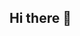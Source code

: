 ## Hi there 👋

<!--
**arcanewildcrd/arcanewildcrd** is a ✨ _special_ ✨ repository because its `README.md` (this file) appears on your GitHub profile.

Here are some ideas to get you started:

- 🔭 I’m currently a student at UCU...
- 🌱 I’m currently learning Information Technology aiming to specialize in Cyber Security...
- 👯 I’m looking to collaborate on web development and advanced programming
- 🤔 I’m looking for help with anything anyone can teach me that'll help me in my future prospects mostly in python, javascript, html and bootstrap
- 💬 Ask me about ...
- 📫 How to reach me: ...
- 😄 Pronouns: ...
- ⚡ Fun fact: ...
-->
